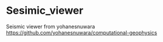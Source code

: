 # Sesimic_viewer
Seismic viewer from yohanesnuwara
https://github.com/yohanesnuwara/computational-geophysics
